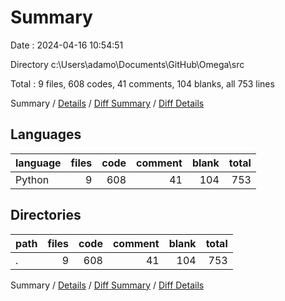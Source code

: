 # Summary

Date : 2024-04-16 10:54:51

Directory c:\\Users\\adamo\\Documents\\GitHub\\Omega\\src

Total : 9 files,  608 codes, 41 comments, 104 blanks, all 753 lines

Summary / [Details](details.md) / [Diff Summary](diff.md) / [Diff Details](diff-details.md)

## Languages
| language | files | code | comment | blank | total |
| :--- | ---: | ---: | ---: | ---: | ---: |
| Python | 9 | 608 | 41 | 104 | 753 |

## Directories
| path | files | code | comment | blank | total |
| :--- | ---: | ---: | ---: | ---: | ---: |
| . | 9 | 608 | 41 | 104 | 753 |

Summary / [Details](details.md) / [Diff Summary](diff.md) / [Diff Details](diff-details.md)